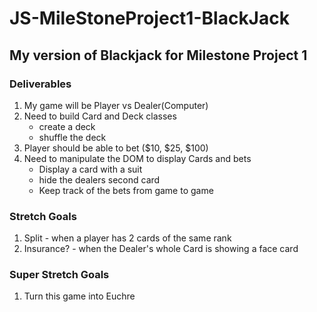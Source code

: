 # JS-MileStoneProject1-BlackJack

## My version of Blackjack for Milestone Project 1

### Deliverables

1. My game will be Player vs Dealer(Computer)
2. Need to build Card and Deck classes
    - create a deck
    - shuffle the deck
3. Player should be able to bet ($10, $25, $100)
4. Need to manipulate the DOM to display Cards and bets
    - Display a card with a suit
    - hide the dealers second card
    - Keep track of the bets from game to game

### Stretch Goals

1. Split - when a player has 2 cards of the same rank
2. Insurance? - when the Dealer's whole Card is showing a face card

### Super Stretch Goals

1. Turn this game into Euchre
